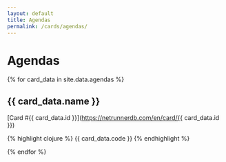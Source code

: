 ```yaml
---
layout: default
title: Agendas
permalink: /cards/agendas/
---
```


# Agendas

{% for card_data in site.data.agendas %}

## {{ card_data.name }}

[Card #{{ card_data.id }}](https://netrunnerdb.com/en/card/{{ card_data.id }})

{% highlight clojure %}
{{ card_data.code }}
{% endhighlight %}

{% endfor %}

